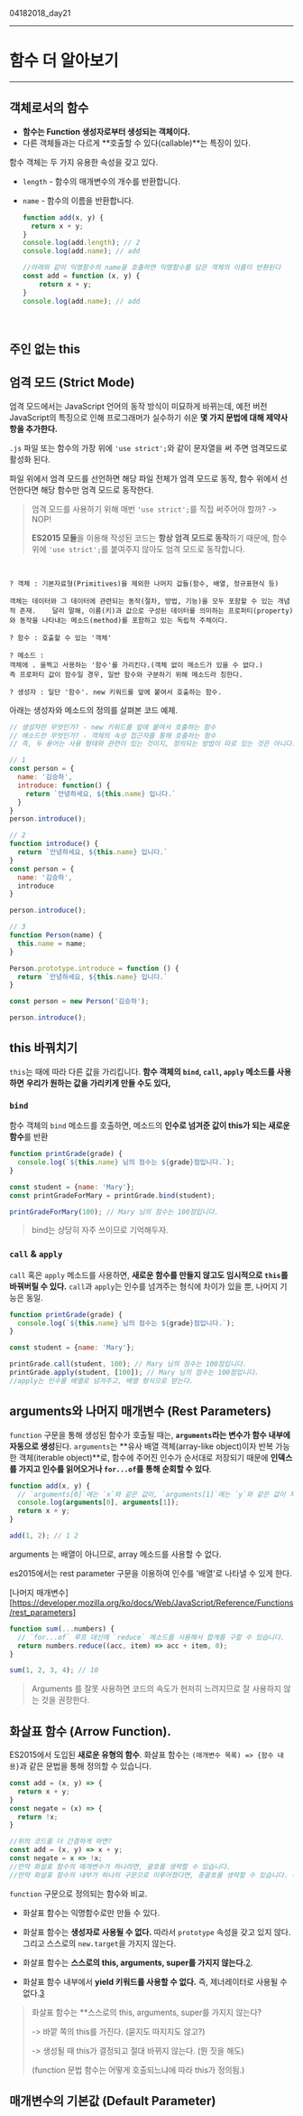 04182018_day21

---

# 함수 더 알아보기

---

## 객체로서의 함수

- **함수는 Function 생성자로부터 생성되는 객체이다.**
- 다른 객체들과는 다르게 **호출할 수 있다(callable)**는 특징이 있다.

함수 객체는 두 가지 유용한 속성을 갖고 있다.

- `length` - 함수의 매개변수의 개수를 반환합니다.

- `name` - 함수의 이름을 반환합니다.

  ```js
  function add(x, y) {
    return x + y;
  }
  console.log(add.length); // 2
  console.log(add.name); // add

  //아래와 같이 익명함수의 name을 호출하면 익명함수를 담은 객체의 이름이 반환된다
  const add = function (x, y) {
      return x + y;
  }
  console.log(add.name); // add
  ```

  ​



## 주인 없는 this





## 엄격 모드 (Strict Mode)

엄격 모드에서는 JavaScript 언어의 동작 방식이 미묘하게 바뀌는데, 예전 버전 JavaScript의 특징으로 인해 프로그래머가 실수하기 쉬운 **몇 가지 문법에 대해 제약사항을 추가한다.**

 `.js` 파일 또는 함수의 가장 위에 `'use strict';`와 같이 문자열을 써 주면 엄격모드로  활성화 된다. 

파일 위에서 엄격 모드를 선언하면 해당 파일 전체가 엄격 모드로 동작, 함수 위에서 선언한다면 해당 함수만 엄격 모드로 동작한다.

>엄격 모드를 사용하기 위해 매번 `'use strict';`를 직접 써주어야 할까?  ->  NOP!
>
>**ES2015 모듈**을 이용해 작성된 코드는 **항상 엄격 모드로 동작**하기 때문에, 함수 위에 `'use strict';`를 붙여주지 않아도 엄격 모드로 동작합니다. 



```code


? 객체 : 기본자료형(Primitives)을 제외한 나머지 값들(함수, 배열, 정규표현식 등)

객체는 데이터와 그 데이터에 관련되는 동작(절차, 방법, 기능)을 모두 포함할 수 있는 개념적 존재.    달리 말해, 이름(키)과 값으로 구성된 데이터를 의미하는 프로퍼티(property)와 동작을 나타내는 메소드(method)를 포함하고 있는 독립적 주체이다.

? 함수 : 호출할 수 있는 '객체'

? 메소드 :
객체에 . 을찍고 사용하는 '함수'를 가리킨다.(객체 없이 메소드가 있을 수 없다.)   
즉 프로퍼티 값이 함수일 경우, 일반 함수와 구분하기 위해 메소드라 칭한다.

? 생성자 : 일단 '함수'. new 키워드를 앞에 붙여서 호출하는 함수.

```



아래는 생성자와 메소드의 정의를 살펴본 코드 예제.

```js
// 생성자란 무엇인가? - new 키워드를 앞에 붙여서 호출하는 함수
// 메소드란 무엇인가? - 객체의 속성 접근자를 통해 호출하는 함수
// 즉, 두 용어는 사용 형태와 관련이 있는 것이지, 정의되는 방법이 따로 있는 것은 아니다.

// 1
const person = {
  name: '김승하',
  introduce: function() {
    return `안녕하세요, ${this.name} 입니다.`
  }
}
person.introduce();

// 2
function introduce() {
  return `안녕하세요, ${this.name} 입니다.`
}
const person = {
  name: '김승하',
  introduce
}

person.introduce();

// 3
function Person(name) {
  this.name = name;
}

Person.prototype.introduce = function () {
  return `안녕하세요, ${this.name} 입니다.`
}

const person = new Person('김승하');

person.introduce();
```



## this 바꿔치기

 `this`는 때에 따라 다른 값을 가리킵니다.   **함수 객체의 `bind`, `call`, `apply` 메소드를 사용하면** **우리가 원하는 값을 가리키게 만들 수도 있다,**

### `bind` 

함수 객체의 `bind` 메소드를 호출하면, 메소드의 **인수로 넘겨준 값이 this가 되는 새로운 함수**를 반환

```js
function printGrade(grade) {
  console.log(`${this.name} 님의 점수는 ${grade}점입니다.`);
}

const student = {name: 'Mary'};
const printGradeForMary = printGrade.bind(student);

printGradeForMary(100); // Mary 님의 점수는 100점입니다.
```

> bind는 상당히 자주 쓰이므로 기억해두자.    

   

### `call` & `apply`   

`call` 혹은 `apply` 메소드를 사용하면, **새로운 함수를 만들지 않고도 임시적으로 `this`를 바꿔버릴 수 있다.** `call`과 `apply`는 인수를 넘겨주는 형식에 차이가 있을 뿐, 나머지 기능은 동일.

```js
function printGrade(grade) {
  console.log(`${this.name} 님의 점수는 ${grade}점입니다.`);
}

const student = {name: 'Mary'};

printGrade.call(student, 100); // Mary 님의 점수는 100점입니다.
printGrade.apply(student, [100]); // Mary 님의 점수는 100점입니다.
//apply는 인수를 배열로 넘겨주고, 배열 형식으로 받는다.
```



   

## arguments와 나머지 매개변수 (Rest Parameters)   

`function` 구문을 통해 생성된 함수가 호출될 때는, **`arguments`라는 변수가 함수 내부에 자동으로 생성**된다.   `arguments`는 **유사 배열 객체(array-like object)이자 반복 가능한 객체(iterable object)**로, 함수에 주어진 인수가 순서대로 저장되기 때문에 **인덱스를 가지고 인수를 읽어오거나 `for...of`를 통해 순회할 수 있다**.    

```js
function add(x, y) {
  // `arguments[0]`에는 `x`와 같은 값이, `arguments[1]`에는 `y`와 같은 값이 저장됩니다.
  console.log(arguments[0], arguments[1]);
  return x + y;
}

add(1, 2); // 1 2
```

arguments 는 배열이 아니므로, array 메소드를 사용할 수 없다.

es2015에서는 rest parameter 구문을 이용하여 인수를 '배열'로 나타낼 수 있게 한다.

[나머지 매개변수][https://developer.mozilla.org/ko/docs/Web/JavaScript/Reference/Functions/rest_parameters]

```js
function sum(...numbers) {
  // `for...of` 루프 대신에 `reduce` 메소드를 사용해서 합계를 구할 수 있습니다.
  return numbers.reduce((acc, item) => acc + item, 0);
}

sum(1, 2, 3, 4); // 10
```

> Arguments 를 잘못 사용하면 코드의 속도가 현저히 느려지므로 잘 사용하지 않는 것을 권장한다.

   

## 화살표 함수 (Arrow Function).  

ES2015에서 도입된 **새로운 유형의 함수**.    화살표 함수는 `(매개변수 목록) => {함수 내용}`과 같은 문법을 통해 정의할 수 있습니다.

```js
const add = (x, y) => {
  return x + y;
}
const negate = (x) => {
  return !x;
}

//위의 코드를 더 간결하게 하면?
const add = (x, y) => x + y;
const negate = x => !x;
//만약 화살표 함수의 매개변수가 하나라면, 괄호를 생략할 수 있습니다.
//만약 화살표 함수의 내부가 하나의 구문으로 이루어졌다면, 중괄호를 생략할 수 있습니다. 이 때, 이 구문의 결과값이 곧 함수의 반환값이 됩니다.
```

   

`function` 구문으로 정의되는 함수와 비교.  

- 화살표 함수는 익명함수로만 만들 수 있다.
- 화살표 함수는 **생성자로 사용될 수 없다.** 따라서 `prototype` 속성을 갖고 있지 않다. 그리고 스스로의 `new.target`을 가지지 않는다.
- 화살표 함수는 **스스로의 this, arguments, super를 가지지 않는다.**[2](https://helloworldjavascript.net/pages/230-function-in-depth.html#fn_2). 


- 화살표 함수 내부에서 **yield 키워드를 사용할 수 없다.** 즉, 제너레이터로 사용될 수 없다.[3](https://helloworldjavascript.net/pages/230-function-in-depth.html#fn_3)

>  화살표 함수는 **스스로의 this, arguments, super를 가지지 않는다?
>
> -> 바깥 쪽의 this를 가진다. (묻지도 따지지도 않고?)
>
> -> 생성될 때 this가 결정되고 절대 바뀌지 않는다. (뭔 짓을 해도)
>
> (function 문법 함수는 어떻게 호출되느냐에 따라 this가 정의됨.)

   



## 매개변수의 기본값 (Default Parameter)



